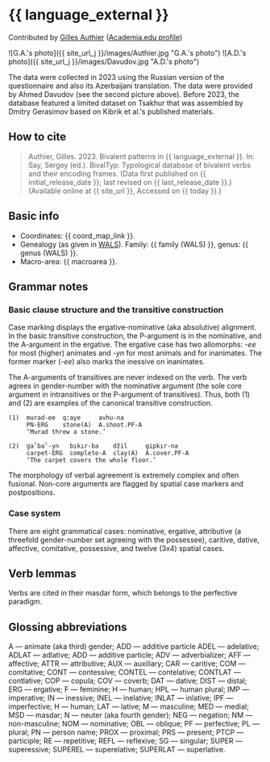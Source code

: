 # {{ language_external }}

Contributed by [Gilles Authier](https://www.ephe.psl.eu/gilles-authier) ([Academia.edu profile](https://ephe.academia.edu/GillesAuthier)) 

![G.A.'s photo]({{ site_url_j }}/images/Authier.jpg "G.A.'s photo")
![A.D.'s photo]({{ site_url_j }}/images/Davudov.jpg "A.D.'s photo")

The data were collected in 2023 using the Russian version of the questionnaire and also its Azerbaijani translation. The data were provided by Ahmed Davudov (see the second picture above). Before 2023, the database featured a limited dataset on Tsakhur that was assembled by Dmitry Gerasimov based on Kibrik et al.'s published materials.

## How to cite

> Authier, Gilles. 2023. Bivalent patterns in {{ language_external }}. In: Say, Sergey (ed.). BivalTyp: Typological database of bivalent verbs and their encoding frames. (Data first published on {{ initial_release_date }}; last revised on {{ last_release_date }}.) (Available online at {{ site_url }}, Accessed on {{ today }}.)

## Basic info

- Coordinates: {{ coord_map_link }}.
- Genealogy (as given in [WALS](https://wals.info/)). Family: {{ family (WALS) }}, genus: {{ genus (WALS) }}.
- Macro-area: {{ macroarea }}.

## Grammar notes

### Basic clause structure and the transitive construction

Case marking displays the ergative-nominative (aka absolutive) alignment. In the basic transitive construction, the P-argument is in the nominative, and the A-argument in the ergative. The ergative case has two allomorphs: *-ee* for most (higher) animates and *-yn* for most animals and for inanimates. The former marker (*-ee*) also marks the inessive on inanimates.

The A-arguments of transitives are never indexed on the verb. The verb agrees in gender-number with the nominative argument (the sole core argument in intransitives or the P-argument of transitives). Thus, both (1) and (2) are examples of the canonical transitive construction.

```
(1)  murad-ee  q:aye     avhu-na
     PN-ERG    stone(A)  A.shoot.PF-A
     ‘Murad threw a stone.’

(2)  gaˁbaˁ-yn   bıkır-ba    džil     gipkır-na
     carpet-ERG  complete-A  clay(A)  A.cover.PF-A
     ‘The carpet covers the whole floor.’
```

The morphology of verbal agreement is extremely complex and often fusional. Non-core arguments are flagged by spatial case markers and postpositions. 

### Case system

There are eight grammatical cases: nominative, ergative, attributive (a threefold gender-number set agreeing with the possessee), caritive, dative, affective, comitative, possessive, and twelve (3x4) spatial cases.

## Verb lemmas

Verbs are cited in their masdar form, which belongs to the perfective paradigm.

## Glossing abbreviations

A — animate (aka third) gender; ADD — additive particle ADEL — adelative; ADLAT — adlative; ADD — additive particle; ADV — adverbializer; AFF — affective; ATTR — attributive; AUX — auxiliary; CAR — caritive; COM — comitative; CONT — contessive; CONTEL — contelative; CONTLAT — contlative; COP — copula; COV — coverb; DAT — dative; DIST — distal; ERG — ergative; F — feminine; H —  human; HPL —  human plural; IMP — imperative; IN — inessive; INEL — inelative; INLAT — inlative; IPF — imperfective; H — human; LAT — lative; M — masculine; MED — medial; MSD — masdar; N — neuter (aka fourth gender); NEG — negation;  NM — non-masculine; NOM — nominative; OBL — oblique; PF — perfective; PL — plural; PN — person name; PROX — proximal; PRS — present; PTCP — participle; RE — repetitive; REFL — reflexive; SG — singular; SUPER — superessive; SUPEREL — superelative; SUPERLAT — superlative.

